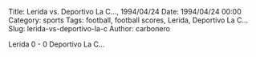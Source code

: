 Title: Lerida vs. Deportivo La C…, 1994/04/24
Date: 1994/04/24 00:00
Category: sports
Tags: football, football scores, Lerida, Deportivo La C…
Slug: lerida-vs-deportivo-la-c
Author: carbonero


Lerida 0 - 0 Deportivo La C…
